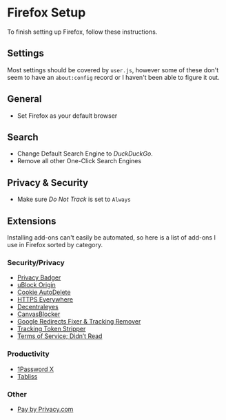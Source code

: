 # Firefox Setup

To finish setting up Firefox, follow these instructions.

## Settings

Most settings should be covered by `user.js`, however some of these don't seem
to have an `about:config` record or I haven't been able to figure it out.

## General

* Set Firefox as your default browser

## Search

* Change Default Search Engine to _DuckDuckGo_.
* Remove all other One-Click Search Engines

## Privacy & Security

* Make sure _Do Not Track_ is set to `Always`

## Extensions

Installing add-ons can't easily be automated, so here is a list of add-ons I
use in Firefox sorted by category.

### Security/Privacy

* [Privacy Badger](https://addons.mozilla.org/en-US/firefox/addon/privacy-badger17/)
* [uBlock Origin](https://addons.mozilla.org/en-US/firefox/addon/ublock-origin/)
* [Cookie AutoDelete](https://addons.mozilla.org/en-US/firefox/addon/cookie-autodelete/)
* [HTTPS Everywhere](https://addons.mozilla.org/en-US/firefox/addon/https-everywhere/)
* [Decentraleyes](https://addons.mozilla.org/en-US/firefox/addon/decentraleyes/)
* [CanvasBlocker](https://addons.mozilla.org/en-US/firefox/addon/canvasblocker/)
* [Google Redirects Fixer & Tracking Remover](https://addons.mozilla.org/en-US/firefox/addon/google-no-tracking-url/)
* [Tracking Token Stripper](https://addons.mozilla.org/en-US/firefox/addon/utm-tracking-token-stripper/)
* [Terms of Service; Didn’t Read](https://addons.mozilla.org/en-US/firefox/addon/terms-of-service-didnt-read/)

### Productivity

* [1Password X](https://addons.mozilla.org/en-US/firefox/addon/1password-x-password-manager/)
* [Tabliss](https://addons.mozilla.org/en-US/firefox/addon/tabliss/)

### Other

* [Pay by Privacy.com](https://addons.mozilla.org/en-US/firefox/addon/pay-by-privacy-com/)
